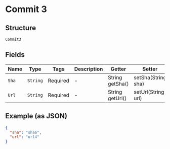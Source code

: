 
# Commit 3

## Structure

`Commit3`

## Fields

| Name | Type | Tags | Description | Getter | Setter |
|  --- | --- | --- | --- | --- | --- |
| `Sha` | `String` | Required | - | String getSha() | setSha(String sha) |
| `Url` | `String` | Required | - | String getUrl() | setUrl(String url) |

## Example (as JSON)

```json
{
  "sha": "sha6",
  "url": "url4"
}
```

